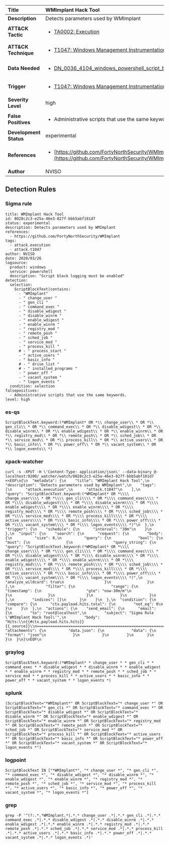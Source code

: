 | Title                    | WMImplant Hack Tool       |
|:-------------------------|:------------------|
| **Description**          | Detects parameters used by WMImplant |
| **ATT&amp;CK Tactic**    |  <ul><li>[TA0002: Execution](https://attack.mitre.org/tactics/TA0002)</li></ul>  |
| **ATT&amp;CK Technique** | <ul><li>[T1047: Windows Management Instrumentation](https://attack.mitre.org/techniques/T1047)</li></ul>  |
| **Data Needed**          | <ul><li>[DN_0036_4104_windows_powershell_script_block](../Data_Needed/DN_0036_4104_windows_powershell_script_block.md)</li></ul>  |
| **Trigger**              | <ul><li>[T1047: Windows Management Instrumentation](../Triggers/T1047.md)</li></ul>  |
| **Severity Level**       | high |
| **False Positives**      | <ul><li>Administrative scripts that use the same keywords.</li></ul>  |
| **Development Status**   | experimental |
| **References**           | <ul><li>[https://github.com/FortyNorthSecurity/WMImplant](https://github.com/FortyNorthSecurity/WMImplant)</li></ul>  |
| **Author**               | NVISO |


## Detection Rules

### Sigma rule

```
title: WMImplant Hack Tool
id: 8028c2c3-e25a-46e3-827f-bbb5abf181d7
status: experimental
description: Detects parameters used by WMImplant
references:
  - https://github.com/FortyNorthSecurity/WMImplant
tags:
  - attack.execution
  - attack.t1047
author: NVISO
date: 2020/03/26
logsource:
  product: windows
  service: powershell
  description: "Script block logging must be enabled"
detection:
  selection:
    ScriptBlockText|contains:
      - "WMImplant"
      - " change_user "
      - " gen_cli "
      - " command_exec "
      - " disable_wdigest "
      - " disable_winrm "
      - " enable_wdigest "
      - " enable_winrm "
      - " registry_mod "
      - " remote_posh "
      - " sched_job "
      - " service_mod "
      - " process_kill "
      # - " process_start "
      - " active_users "
      - " basic_info "
      # - " drive_list "
      # - " installed_programs "
      - " power_off "
      - " vacant_system "
      - " logon_events "
  condition: selection
falsepositives:
  - Administrative scripts that use the same keywords.
level: high

```





### es-qs
    
```
ScriptBlockText.keyword:(*WMImplant* OR *\\ change_user\\ * OR *\\ gen_cli\\ * OR *\\ command_exec\\ * OR *\\ disable_wdigest\\ * OR *\\ disable_winrm\\ * OR *\\ enable_wdigest\\ * OR *\\ enable_winrm\\ * OR *\\ registry_mod\\ * OR *\\ remote_posh\\ * OR *\\ sched_job\\ * OR *\\ service_mod\\ * OR *\\ process_kill\\ * OR *\\ active_users\\ * OR *\\ basic_info\\ * OR *\\ power_off\\ * OR *\\ vacant_system\\ * OR *\\ logon_events\\ *)
```


### xpack-watcher
    
```
curl -s -XPUT -H \'Content-Type: application/json\' --data-binary @- localhost:9200/_watcher/watch/8028c2c3-e25a-46e3-827f-bbb5abf181d7 <<EOF\n{\n  "metadata": {\n    "title": "WMImplant Hack Tool",\n    "description": "Detects parameters used by WMImplant",\n    "tags": [\n      "attack.execution",\n      "attack.t1047"\n    ],\n    "query": "ScriptBlockText.keyword:(*WMImplant* OR *\\\\ change_user\\\\ * OR *\\\\ gen_cli\\\\ * OR *\\\\ command_exec\\\\ * OR *\\\\ disable_wdigest\\\\ * OR *\\\\ disable_winrm\\\\ * OR *\\\\ enable_wdigest\\\\ * OR *\\\\ enable_winrm\\\\ * OR *\\\\ registry_mod\\\\ * OR *\\\\ remote_posh\\\\ * OR *\\\\ sched_job\\\\ * OR *\\\\ service_mod\\\\ * OR *\\\\ process_kill\\\\ * OR *\\\\ active_users\\\\ * OR *\\\\ basic_info\\\\ * OR *\\\\ power_off\\\\ * OR *\\\\ vacant_system\\\\ * OR *\\\\ logon_events\\\\ *)"\n  },\n  "trigger": {\n    "schedule": {\n      "interval": "30m"\n    }\n  },\n  "input": {\n    "search": {\n      "request": {\n        "body": {\n          "size": 0,\n          "query": {\n            "bool": {\n              "must": [\n                {\n                  "query_string": {\n                    "query": "ScriptBlockText.keyword:(*WMImplant* OR *\\\\ change_user\\\\ * OR *\\\\ gen_cli\\\\ * OR *\\\\ command_exec\\\\ * OR *\\\\ disable_wdigest\\\\ * OR *\\\\ disable_winrm\\\\ * OR *\\\\ enable_wdigest\\\\ * OR *\\\\ enable_winrm\\\\ * OR *\\\\ registry_mod\\\\ * OR *\\\\ remote_posh\\\\ * OR *\\\\ sched_job\\\\ * OR *\\\\ service_mod\\\\ * OR *\\\\ process_kill\\\\ * OR *\\\\ active_users\\\\ * OR *\\\\ basic_info\\\\ * OR *\\\\ power_off\\\\ * OR *\\\\ vacant_system\\\\ * OR *\\\\ logon_events\\\\ *)",\n                    "analyze_wildcard": true\n                  }\n                }\n              ],\n              "filter": {\n                "range": {\n                  "timestamp": {\n                    "gte": "now-30m/m"\n                  }\n                }\n              }\n            }\n          }\n        },\n        "indices": []\n      }\n    }\n  },\n  "condition": {\n    "compare": {\n      "ctx.payload.hits.total": {\n        "not_eq": 0\n      }\n    }\n  },\n  "actions": {\n    "send_email": {\n      "email": {\n        "to": "root@localhost",\n        "subject": "Sigma Rule \'WMImplant Hack Tool\'",\n        "body": "Hits:\\n{{#ctx.payload.hits.hits}}{{_source}}\\n================================================================================\\n{{/ctx.payload.hits.hits}}",\n        "attachments": {\n          "data.json": {\n            "data": {\n              "format": "json"\n            }\n          }\n        }\n      }\n    }\n  }\n}\nEOF\n
```


### graylog
    
```
ScriptBlockText.keyword:(*WMImplant* * change_user * * gen_cli * * command_exec * * disable_wdigest * * disable_winrm * * enable_wdigest * * enable_winrm * * registry_mod * * remote_posh * * sched_job * * service_mod * * process_kill * * active_users * * basic_info * * power_off * * vacant_system * * logon_events *)
```


### splunk
    
```
(ScriptBlockText="*WMImplant*" OR ScriptBlockText="* change_user *" OR ScriptBlockText="* gen_cli *" OR ScriptBlockText="* command_exec *" OR ScriptBlockText="* disable_wdigest *" OR ScriptBlockText="* disable_winrm *" OR ScriptBlockText="* enable_wdigest *" OR ScriptBlockText="* enable_winrm *" OR ScriptBlockText="* registry_mod *" OR ScriptBlockText="* remote_posh *" OR ScriptBlockText="* sched_job *" OR ScriptBlockText="* service_mod *" OR ScriptBlockText="* process_kill *" OR ScriptBlockText="* active_users *" OR ScriptBlockText="* basic_info *" OR ScriptBlockText="* power_off *" OR ScriptBlockText="* vacant_system *" OR ScriptBlockText="* logon_events *")
```


### logpoint
    
```
ScriptBlockText IN ["*WMImplant*", "* change_user *", "* gen_cli *", "* command_exec *", "* disable_wdigest *", "* disable_winrm *", "* enable_wdigest *", "* enable_winrm *", "* registry_mod *", "* remote_posh *", "* sched_job *", "* service_mod *", "* process_kill *", "* active_users *", "* basic_info *", "* power_off *", "* vacant_system *", "* logon_events *"]
```


### grep
    
```
grep -P '^(?:.*.*WMImplant.*|.*.* change_user .*|.*.* gen_cli .*|.*.* command_exec .*|.*.* disable_wdigest .*|.*.* disable_winrm .*|.*.* enable_wdigest .*|.*.* enable_winrm .*|.*.* registry_mod .*|.*.* remote_posh .*|.*.* sched_job .*|.*.* service_mod .*|.*.* process_kill .*|.*.* active_users .*|.*.* basic_info .*|.*.* power_off .*|.*.* vacant_system .*|.*.* logon_events .*)'
```



